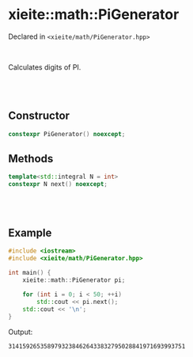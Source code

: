 # xieite::math::PiGenerator
Declared in `<xieite/math/PiGenerator.hpp>`

<br/>

Calculates digits of PI.

<br/><br/>

## Constructor
```cpp
constexpr PiGenerator() noexcept;
```

## Methods
```cpp
template<std::integral N = int>
constexpr N next() noexcept;
```

<br/><br/>

## Example
```cpp
#include <iostream>
#include <xieite/math/PiGenerator.hpp>

int main() {
	xieite::math::PiGenerator pi;
	
	for (int i = 0; i < 50; ++i)
		std::cout << pi.next();
	std::cout << '\n';
}
```
Output:
```
31415926535897932384626433832795028841971693993751
```
